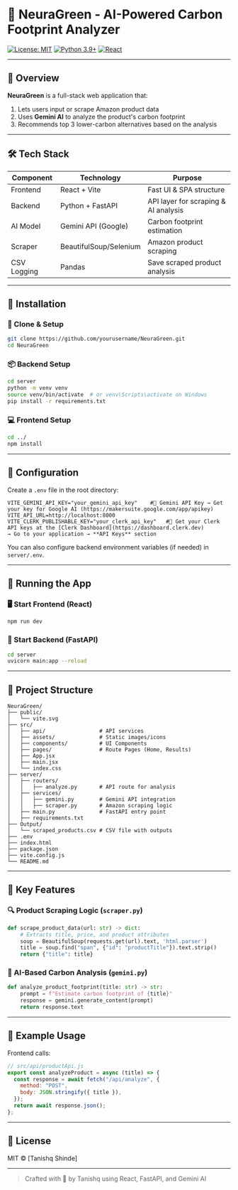 # 🌿 NeuraGreen - AI-Powered Carbon Footprint Analyzer

[![License: MIT](https://img.shields.io/badge/License-MIT-green.svg)](LICENSE)
[![Python 3.9+](https://img.shields.io/badge/Python-3.9+-blue.svg)](https://python.org)
[![React](https://img.shields.io/badge/React-18+-61DAFB.svg)](https://reactjs.org)

---

## 📌 Overview

**NeuraGreen** is a full-stack web application that:
1. Lets users input or scrape Amazon product data
2. Uses **Gemini AI** to analyze the product's carbon footprint
3. Recommends top 3 lower-carbon alternatives based on the analysis

---

## 🛠️ Tech Stack

| Component       | Technology           | Purpose                              |
|-----------------|----------------------|--------------------------------------|
| Frontend        | React + Vite         | Fast UI & SPA structure              |
| Backend         | Python + FastAPI     | API layer for scraping & AI analysis |
| AI Model        | Gemini API (Google)  | Carbon footprint estimation          |
| Scraper         | BeautifulSoup/Selenium| Amazon product scraping              |
| CSV Logging     | Pandas               | Save scraped product analysis        |

---

## 🔧 Installation

### 🔁 Clone & Setup

```bash
git clone https://github.com/yourusername/NeuraGreen.git
cd NeuraGreen
````

### 📦 Backend Setup

```bash
cd server
python -m venv venv
source venv/bin/activate  # or venv\Scripts\activate on Windows
pip install -r requirements.txt
```

### 💻 Frontend Setup

```bash
cd ../
npm install
```

---

## 🔐 Configuration

Create a `.env` file in the root directory:

```env
VITE_GEMINI_API_KEY="your_gemini_api_key"    #🤖 Gemini API Key → Get your key for Google AI (https://makersuite.google.com/app/apikey)
VITE_API_URL=http://localhost:8000
VITE_CLERK_PUBLISHABLE_KEY="your_clerk_api_key"   #🔑 Get your Clerk API keys at the [Clerk Dashboard](https://dashboard.clerk.dev)  
→ Go to your application → **API Keys** section

```

You can also configure backend environment variables (if needed) in `server/.env`.

---

## 🚀 Running the App

### 🖥️ Start Frontend (React)

```bash
npm run dev
```

### 🧠 Start Backend (FastAPI)

```bash
cd server
uvicorn main:app --reload
```

---

## 📂 Project Structure

```
NeuraGreen/
├── public/
│   └── vite.svg
├── src/
│   ├── api/                 # API services
│   ├── assets/              # Static images/icons
│   ├── components/          # UI Components
│   ├── pages/               # Route Pages (Home, Results)
│   ├── App.jsx
│   ├── main.jsx
│   └── index.css
├── server/
│   ├── routers/
│   │   ├── analyze.py       # API route for analysis
│   ├── services/
│   │   ├── gemini.py        # Gemini API integration
│   │   ├── scraper.py       # Amazon scraping logic
│   ├── main.py              # FastAPI entry point
│   ├── requirements.txt
├── Output/
│   └── scraped_products.csv # CSV file with outputs
├── .env
├── index.html
├── package.json
├── vite.config.js
└── README.md
```

---

## 🌟 Key Features

### 🔍 Product Scraping Logic (`scraper.py`)

```python
def scrape_product_data(url: str) -> dict:
    # Extracts title, price, and product attributes
    soup = BeautifulSoup(requests.get(url).text, 'html.parser')
    title = soup.find("span", {"id": "productTitle"}).text.strip()
    return {"title": title}
```

### 🤖 AI-Based Carbon Analysis (`gemini.py`)

```python
def analyze_product_footprint(title: str) -> str:
    prompt = f"Estimate carbon footprint of {title}"
    response = gemini.generate_content(prompt)
    return response.text
```

---

## 🧪 Example Usage

Frontend calls:

```javascript
// src/api/productApi.js
export const analyzeProduct = async (title) => {
  const response = await fetch("/api/analyze", {
    method: "POST",
    body: JSON.stringify({ title }),
  });
  return await response.json();
};
```

---

## 📜 License

MIT © \[Tanishq Shinde]

---

> Crafted with 🌱 by Tanishq using React, FastAPI, and Gemini AI

